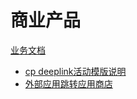 # 商业产品

[业务文档]()

  * [cp deeplink活动模版说明](business/deeplink.md)
  * [外部应用跳转应用商店](appstore/deeplink.md)
